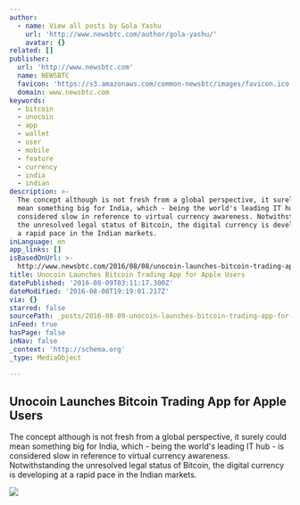 ```yaml
---
author:
  - name: View all posts by Gola Yashu
    url: 'http://www.newsbtc.com/author/gola-yashu/'
    avatar: {}
related: []
publisher:
  url: 'http://www.newsbtc.com'
  name: NEWSBTC
  favicon: 'https://s3.amazonaws.com/common-newsbtc/images/favicon.ico'
  domain: www.newsbtc.com
keywords:
  - bitcoin
  - unocoin
  - app
  - wallet
  - user
  - mobile
  - feature
  - currency
  - india
  - indian
description: >-
  The concept although is not fresh from a global perspective, it surely could
  mean something big for India, which - being the world's leading IT hub - is
  considered slow in reference to virtual currency awareness. Notwithstanding
  the unresolved legal status of Bitcoin, the digital currency is developing at
  a rapid pace in the Indian markets.
inLanguage: en
app_links: []
isBasedOnUrl: >-
  http://www.newsbtc.com/2016/08/08/unocoin-launches-bitcoin-trading-app-apple-users/
title: Unocoin Launches Bitcoin Trading App for Apple Users
datePublished: '2016-08-09T03:11:17.300Z'
dateModified: '2016-08-08T19:19:01.217Z'
via: {}
starred: false
sourcePath: _posts/2016-08-09-unocoin-launches-bitcoin-trading-app-for-apple-users.md
inFeed: true
hasPage: false
inNav: false
_context: 'http://schema.org'
_type: MediaObject

---
```

<article style=""><h1>Unocoin Launches Bitcoin Trading App for Apple Users</h1><p>The concept although is not fresh from a global perspective, it surely could mean something big for India, which - being the world's leading IT hub - is considered slow in reference to virtual currency awareness. Notwithstanding the unresolved legal status of Bitcoin, the digital currency is developing at a rapid pace in the Indian markets.</p><img src="http://s3.amazonaws.com/main-newsbtc-images/2016/04/23172959/1924034_458783564314560_4362051648459646708_n.png" /></article>